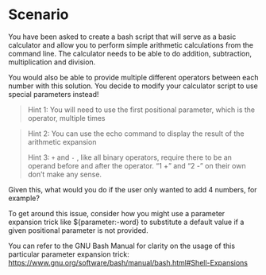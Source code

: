 # Scenario
You have been asked to create a bash script that will serve as a basic calculator and allow you to perform simple arithmetic calculations from the command line. The calculator needs to be able to do addition, subtraction, multiplication and division.

You would also be able to provide multiple different operators between each number with this solution. You decide to modify your calculator script to use special parameters instead!

> Hint 1: You will need to use the first positional parameter, which is the operator, multiple times

> Hint 2: You can use the echo command to display the result of the arithmetic expansion
> 
> Hint 3: `+` and `-` , like all binary operators, require there to be an operand before and after the operator. “1 +” and “2 -” on their own don’t make any sense.

Given this, what would you do if the user only wanted to add 4 numbers, for example?

To get around this issue, consider how you might use a parameter expansion trick like ${parameter:-word} to substitute a default value if a given positional parameter is not provided.

You can refer to the GNU Bash Manual for clarity on the usage of this particular parameter expansion trick: https://www.gnu.org/software/bash/manual/bash.html#Shell-Expansions